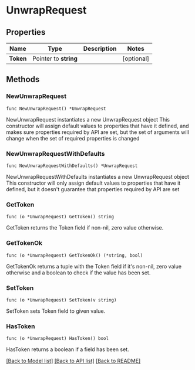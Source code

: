 # UnwrapRequest


## Properties

Name | Type | Description | Notes
------------ | ------------- | ------------- | -------------
**Token** | Pointer to **string** |  | [optional] 



## Methods


### NewUnwrapRequest

`func NewUnwrapRequest() *UnwrapRequest`

NewUnwrapRequest instantiates a new UnwrapRequest object
This constructor will assign default values to properties that have it defined,
and makes sure properties required by API are set, but the set of arguments
will change when the set of required properties is changed

### NewUnwrapRequestWithDefaults

`func NewUnwrapRequestWithDefaults() *UnwrapRequest`

NewUnwrapRequestWithDefaults instantiates a new UnwrapRequest object
This constructor will only assign default values to properties that have it defined,
but it doesn't guarantee that properties required by API are set


### GetToken

`func (o *UnwrapRequest) GetToken() string`

GetToken returns the Token field if non-nil, zero value otherwise.

### GetTokenOk

`func (o *UnwrapRequest) GetTokenOk() (*string, bool)`

GetTokenOk returns a tuple with the Token field if it's non-nil, zero value otherwise
and a boolean to check if the value has been set.

### SetToken

`func (o *UnwrapRequest) SetToken(v string)`

SetToken sets Token field to given value.


### HasToken

`func (o *UnwrapRequest) HasToken() bool`

HasToken returns a boolean if a field has been set.









[[Back to Model list]](../README.md#documentation-for-models) [[Back to API list]](../README.md#documentation-for-api-endpoints) [[Back to README]](../README.md)


